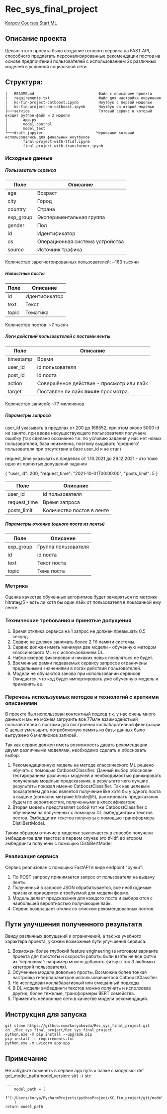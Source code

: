 # Rec_sys_final_project

[Karpov Courses Start ML](https://karpov.courses/ml-start)

## Описание проекта

Целью этого проекта было создание готового сервиса на FAST API, способного предлагать персонализированные рекомендации постов на основе предпочтений пользователей с использованием 2х различных моделей в условной социальной сети.

## Структура:

```buildoutcfg
|   README.md                             Файл с описанием проекта
|   requirements.txt                      Файл для настройки окружения
|   kc-fin-project-catboost.ipynb         Ноутбук с первой моделью
|   kc-fin-project-nn-catboost.ipynb      Ноутбук со второй моделью
├───service                               Готовый сервис в который входит python-файл и 2 модели
│       app.py
│       model_control
│       model_test    
└───draft jupyter                        Черновики который использовались для финальных ноутбуков                 
        final-project-with-tfidf.ipynb
        final-project-with-transformer.ipynb
```
### Исходные данные
##### Пользователи сервиса
| Поле      | Описание                        |
|-----------|---------------------------------|
| age       | Возраст                         |
| city      | Город                           |
| country   | Страна                          |
| exp_group | Экспериментальная группа        |
| gender    | Пол                             |
| id        | Идентификатор                   |
| os        | Операционная система устройства |
| source    | Источник трафика                |
Количество зарегистрированных пользователей: ~163 тысячи

##### Новостные посты
| Поле  | Описание      |
|-------|---------------|
| id    | Идентификатор |
| text  | Текст         |
| topic | Тематика      |
Количество постов: ~7 тысяч

##### Логи действий пользователей с постами ленты
| Поле      | Описание                                 |
|-----------|------------------------------------------|
| timestamp | Время                                    |
| user_id   | id пользователя                          |
| post_id   | id поста                                 |
| action    | Совершённое действие - просмотр или лайк |
| target    | Поставлен ли лайк **после** просмотра.   |
Количество записей: ~77 миллионов

##### Параметры запроса
user_id указывать в пределах от 200 до 168552, при этом около 5000 id не занято, при вводе несуществующего польлзователя получаем ошибку (так сделано осознанно т.к. по условию задания у нас нет новых пользователей, база неизменна, поэтому выдавать 'среднего' пользователя при отсутствии в базе user_id я не стал)

request_time указывать в пределах от 1.10.2021 до 29.12.2021 -
это тоже одно из принятых допущений задания

{
  "user_id": 200,
  "request_time": "2021-10-01T00:00:00",
  "posts_limit": 5
}

| Поле         | Описание                  |
|--------------|---------------------------|
| user_id      | id пользователя           |
| request_time | Время запроса             |
| posts_limit  | Количество постов в ленте |

##### Параметры отклика (одного поста из ленты)
| Поле      | Описание    |
|-----------|-------------|
| exp_group | Группа пользователя  |
| id        | id поста    |
| text      | Текст поста |
| topic     | Тема поста  |


### Метрика
Оценка качества обученных алгоритмов будет замеряться по метрике hitrate@5 - есть ли хотя бы один лайк от пользователя в показанной ему ленте.

### Технические требования и принятые допущения
1. Время отклика сервиса на 1 запрос не должен превышать 0.5 секунд.
2. Сервис не должен занимать более 2 Гб памяти системы.
3. Сервис должен иметь минимум две модели - обученную методом классического ML и с использованием DL.
4. Набор юзеров фиксирован и никаких новых появляться не будет.
5. Временные рамки подаваемых сервису запросов ограничены предельными значениями в логах действий пользователей.
6. Модели не обучаются заново при использовании сервисов. Ожидается, что код будет импортировать уже обученную модель и применять ее.

### Перечень используемых методов и технологий с краткими описаниями

В проекте был использован контентный подход т.к. у нас очень много данных и мы не можем загрузить все 77млн взаимодейстыий пользователей с постами для построения коллабаративной фильтрации.
С целью уменьшить потребляемую память из базы данных было выгружено 6 миллионов записей.

Так как сервис должен иметь возможность давать рекомендации двумя различными моделями, 
необходимо сделать и обосновать выбор.
1. Рекомендационную модель на методе классического ML решено обучать с помощью CatboostClassifier.
Данный выбор обоснован тестированием различных моделей и необходимостью ранжировать полученные моделью предсказания,
в результате чего лучшие результаты показал именно CatboostClassifier.
Так как целевым показателем для нас является получение like хотя бы у одного поста в выдаче (согласно метрике hitrate@5),
ранжировать предсказания будем по вероятностям, полученными в классификаторе.
3. Вторая модель представляет собой тот же CatboostClassifier с обучением на полученных с помощью DL эмбеддингами
текстов постов. Эмбеддинги текстов получены с помощью трансформера DistilBertModel.

Таким образом отличие в моделях заключается в способе получени эмбеддингов для текстов: в первом случае это tf-idf, во втором эмбеддинги получены с помощью DistilBertModel

### Реализация сервиса
Сервис реализован с помощью FastAPI в виде endpoint "ручки":
1. По POST запросу принимается запрос от пользователя на выдачу ленты.
2. Полученный в запросе JSON обрабатывается, все необходимые признаки приводятся к требуемой для модели форме.
3. Модель делает предсказания для каждого поста и выбираются с наибольшей вероятностью получающие лайк.
4. Сервис возвращает отклик со списком рекомендованных постов.


## Пути улучшения полученного результата
Ввиду различных допущений и ограничений, а так же учебного характера проекта, укажем возможные пути улучшения сервиса:
1. Возможен более глубокий feature engineering (в итоговом варианте проекта для простоты и скорости работы были взяты не все фитчи из 'черновика': например можно добавить фитчу с топ 3 любимых категорий пользователя).
2. Обученные модели довольно просты. Возможна более тонкая настройка гиперпараметров использовавшегося CatboostClassifier.
3. Не исследован коллабаративный или смешанный подходы.
4. В DL модели эмбеддинги текстов можно получить и исползовав другие, более тяжелые, трансформеры BERT семейства.
5. Применить нейронные сети в качестве модели рекомендаций.

## Инструкция для запуска
`git clone https://github.com/koryakovda/Rec_sys_final_project.git` <br />
`cd ./Rec_sys_final_project/Rec_sys_final_project` <br />
`python.exe -m pip install --upgrade pip` <br />
`pip install -r requirements.txt` <br />
`python.exe -m uvicorn app:app` <br />

## Примечание
Не забудьте поменять в сервие app путь к папке с моделью:
def get_model_path(model_version: str) -> str:
    
    ......
        model_path = (
            f"C:/Users/korya/PycharmProjects/pythonProject/KC_fin_project/git/model_{model_version}"
        )
    return model_path
